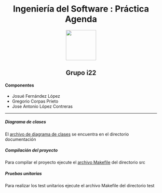 <div align="center">
<h1>Ingeniería del Software : Práctica Agenda</h1>
<img src="http://www.i2clipart.com/cliparts/7/6/f/9/12804576f93d134952735172e9299146160454.png" width="100"><h2>Grupo i22</h2>
<div align="left">
<h4>Componentes</h4>
<ul>
  <li>Josué Fernández López</li>
  <li>Gregorio Corpas Prieto</li>
  <li>Jose Antonio López Contreras</li>
</ul>
</div>
</div>

<hr>
<h5>Diagrama de clases</h5>
<p>El <a href="https://github.com/dongrego89/is/blob/master/documentacion/diagrama%20de%20clases.dia?raw=true">archivo de diagrama de clases</a> se encuentra en el directorio documentación</p>
<h5>Compilación del proyecto</h5>
<p>Para compilar el proyecto ejecute el <a href="https://github.com/dongrego89/is/blob/master/Practica3/src/Makefile">archivo Makefile</a> del directorio src</p>
<h5>Pruebas unitarias</h5>
<p>Para realizar los test unitarios ejecute el archivo Makefile del directorio test</p>
